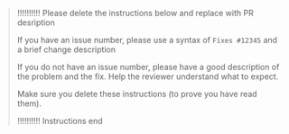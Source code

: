 > !!!!!!!!!! Please delete the instructions below and replace with PR desription
>
> If you have an issue number, please use a syntax of
> `Fixes #12345` and a brief change description
>
> If you do not have an issue number, please have a good description of
> the problem and the fix. Help the reviewer understand what to expect.
>
> Make sure you delete these instructions (to prove you have read them).
>
> !!!!!!!!!! Instructions end

